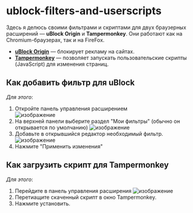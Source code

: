 # ublock-filters-and-userscripts
Здесь я делюсь своими фильтрами и скриптами для двух браузерных расширений — **uBlock Origin** и **Tampermonkey**. Они работают как на Chromium-браузерах, так и на FireFox.

- [**uBlock Origin**](https://ublockorigin.com/) — блокирует рекламу на сайтах.  
- [**Tampermonkey**](https://www.tampermonkey.net/) — позволяет запускать пользовательские скрипты (JavaScript) для изменения страниц. 

## Как добавить фильтр для uBlock
_Для этого_:
1. Откройте панель управления расширением  
  ![изображение](https://github.com/user-attachments/assets/d7783cad-d7be-4ab2-8c30-4fa9535a4e24)
2. На верхней панели выберите раздел "Мои фильтры" (обычно он открывается по умолчанию)
  ![изображение](https://github.com/user-attachments/assets/dca1b109-5273-454c-bc4b-d17d1d5f16db)
3. Добавьте в открывшийся редактор необходимый фильтр.
  ![изображение](https://github.com/user-attachments/assets/28fe4f2b-6708-4485-b049-244d5c22c183)
4. Нажмите "Применить изменения"

## Как загрузить скрипт для Tampermonkey
_Для этого_:
1. Перейдите в панель управления расширения
  ![изображение](https://github.com/user-attachments/assets/421bb64c-ece1-4b43-b4b4-e4a29bd9b8bb)
2. Перетиащите скаченный скрипт в окно Tampermonkey.
3. Нажмите установить.
